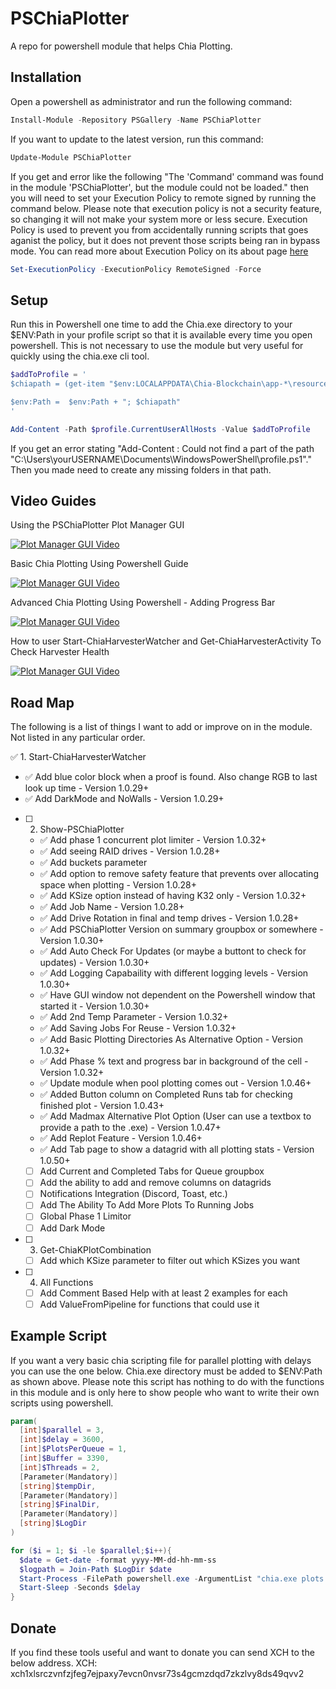 # PSChiaPlotter

A repo for powershell module that helps Chia Plotting. 

## Installation
Open a powershell as administrator and run the following command:
```Powershell
Install-Module -Repository PSGallery -Name PSChiaPlotter
```

If you want to update to the latest version, run this command:
```Powershell
Update-Module PSChiaPlotter
```

If you get and error like the following "The 'Command' command was found in the module 'PSChiaPlotter', but the module could not be loaded." then you will need to set your Execution Policy to remote signed by running the command below. Please note that execution policy is not a security feature, so changing it will not make your system more or less secure. Execution Policy is used to prevent you from accidentally running scripts that goes aganist the policy, but it does not prevent those scripts being ran in bypass mode. You can read more about Execution Policy on its about page [here](https://docs.microsoft.com/en-us/powershell/module/microsoft.powershell.core/about/about_execution_policies?view=powershell-7.1)
```Powershell
Set-ExecutionPolicy -ExecutionPolicy RemoteSigned -Force
```

## Setup
Run this in Powershell one time to add the Chia.exe directory to your $ENV:Path in your profile script so that it is available every time you open powershell. This is not necessary to use the module but very useful for quickly using the chia.exe cli tool.

```Powershell
$addToProfile = '
$chiapath = (get-item "$env:LOCALAPPDATA\Chia-Blockchain\app-*\resources\app.asar.unpacked\daemon\").fullname

$env:Path =  $env:Path + "; $chiapath"
'

Add-Content -Path $profile.CurrentUserAllHosts -Value $addToProfile
```

If you get an error stating "Add-Content : Could not find a part of the path "C:\Users\yourUSERNAME\Documents\WindowsPowerShell\profile.ps1"." Then you made need to create any missing folders in that path.

## Video Guides
Using the PSChiaPlotter Plot Manager GUI

[![Plot Manager GUI Video](https://img.youtube.com/vi/ka4hb82r3Y8/0.jpg)](https://www.youtube.com/watch?v=ka4hb82r3Y8)

Basic Chia Plotting Using Powershell Guide

[![Plot Manager GUI Video](https://img.youtube.com/vi/FJ6zAeDji5A/0.jpg)](https://www.youtube.com/watch?v=FJ6zAeDji5A)

Advanced Chia Plotting Using Powershell - Adding Progress Bar

[![Plot Manager GUI Video](https://img.youtube.com/vi/nJcgnJHgQF4/0.jpg)](https://www.youtube.com/watch?v=nJcgnJHgQF4)

How to user Start-ChiaHarvesterWatcher and Get-ChiaHarvesterActivity To Check Harvester Health

[![Plot Manager GUI Video](https://img.youtube.com/vi/wOLakMJDLTw/0.jpg)](https://www.youtube.com/watch?v=wOLakMJDLTw)

## Road Map
The following is a list of things I want to add or improve on in the module. Not listed in any particular order.

:white_check_mark: 1. Start-ChiaHarvesterWatcher
  - :white_check_mark: Add blue color block when a proof is found. Also change RGB to last look up time - Version 1.0.29+
  - :white_check_mark: Add DarkMode and NoWalls - Version 1.0.29+
- [ ] 2. Show-PSChiaPlotter 
  - :white_check_mark: Add phase 1 concurrent plot limiter - Version 1.0.32+
  - :white_check_mark: Add seeing RAID drives - Version 1.0.28+
  - :white_check_mark: Add buckets parameter
  - :white_check_mark: Add option to remove safety feature that prevents over allocating space when plotting - Version 1.0.28+
  - :white_check_mark: Add KSize option instead of having K32 only - Version 1.0.32+
  - :white_check_mark: Add Job Name - Version 1.0.28+
  - :white_check_mark: Add Drive Rotation in final and temp drives - Version 1.0.28+
  - :white_check_mark: Add PSChiaPlotter Version on summary groupbox or somewhere - Version 1.0.30+
  - :white_check_mark: Add Auto Check For Updates (or maybe a buttont to check for updates) - Version 1.0.30+
  - :white_check_mark: Add Logging Capabaility with different logging levels - Version 1.0.30+
  - :white_check_mark: Have GUI window not dependent on the Powershell window that started it - Version 1.0.30+
  - :white_check_mark: Add 2nd Temp Parameter - Version 1.0.32+
  - :white_check_mark: Add Saving Jobs For Reuse - Version 1.0.32+
  - :white_check_mark: Add Basic Plotting Directories As Alternative Option - Version 1.0.32+
  - :white_check_mark: Add Phase % text and progress bar in background of the cell - Version 1.0.32+
  - :white_check_mark: Update module when pool plotting comes out - Version 1.0.46+
  - :white_check_mark: Added Button column on Completed Runs tab for checking finished plot - Version 1.0.43+
  - :white_check_mark: Add Madmax Alternative Plot Option (User can use a textbox to provide a path to the .exe) - Version 1.0.47+
  - :white_check_mark: Add Replot Feature - Version 1.0.46+
  - :white_check_mark: Add Tab page to show a datagrid with all plotting stats - Version 1.0.50+
  - [ ] Add Current and Completed Tabs for Queue groupbox 
  - [ ] Add the ability to add and remove columns on datagrids  
  - [ ] Notifications Integration (Discord, Toast, etc.)
  - [ ] Add The Ability To Add More Plots To Running Jobs
  - [ ] Global Phase 1 Limitor
  - [ ] Add Dark Mode
  
- [ ] 3. Get-ChiaKPlotCombination
  - [ ] Add which KSize parameter to filter out which KSizes you want
- [ ] 4. All Functions
  - [ ] Add Comment Based Help with at least 2 examples for each
  - [ ] Add ValueFromPipeline for functions that could use it

## Example Script
If you want a very basic chia scripting file for parallel plotting with delays you can use the one below. Chia.exe directory must be added to $ENV:Path as shown above. Please note this script has nothing to do with the functions in this module and is only here to show people who want to write their own scripts using powershell.
```Powershell
param(
  [int]$parallel = 3,
  [int]$delay = 3600,
  [int]$PlotsPerQueue = 1,
  [int]$Buffer = 3390,
  [int]$Threads = 2,
  [Parameter(Mandatory)]
  [string]$tempDir,
  [Parameter(Mandatory)]
  [string]$FinalDir,
  [Parameter(Mandatory)]
  [string]$LogDir
)

for ($i = 1; $i -le $parallel;$i++){
  $date = Get-date -format yyyy-MM-dd-hh-mm-ss
  $logpath = Join-Path $LogDir $date
  Start-Process -FilePath powershell.exe -ArgumentList "chia.exe plots create -n $plotsperQueue -b $Buffer -r $Threads -t $tempDir -d $FinalDir | Tee-Object -FilePath $($LogPath)_$($i).log"
  Start-Sleep -Seconds $delay
}
```

## Donate
If you find these tools useful and want to donate you can send XCH to the below address.
XCH: xch1xlsrczvnfzjfeg7ejpaxy7evcn0nvsr73s4gcmzdqd7zkzlvy8ds49qvv2
